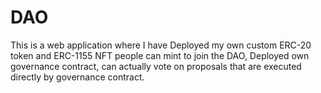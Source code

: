 # DAO
 This is a web application where I have Deployed my own custom ERC-20 token and ERC-1155 NFT people can mint to join the DAO, Deployed own governance contract, can actually vote on proposals that are executed directly by governance contract.
